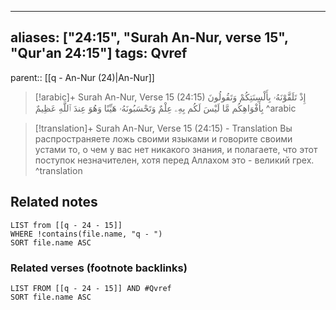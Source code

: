 
---
aliases: ["24:15", "Surah An-Nur, verse 15", "Qur'an 24:15"]
tags: Qvref
---

parent:: [[q - An-Nur (24)|An-Nur]]

> [!arabic]+ Surah An-Nur, Verse 15 (24:15)
> <span class="quran-arabic">إِذْ تَلَقَّوْنَهُۥ بِأَلْسِنَتِكُمْ وَتَقُولُونَ بِأَفْوَاهِكُم مَّا لَيْسَ لَكُم بِهِۦ عِلْمٌ وَتَحْسَبُونَهُۥ هَيِّنًا وَهُوَ عِندَ ٱللَّهِ عَظِيمٌ</span>
^arabic

> [!translation]+ Surah An-Nur, Verse 15 (24:15) - Translation
> Вы распространяете ложь своими языками и говорите своими устами то, о чем у вас нет никакого знания, и полагаете, что этот поступок незначителен, хотя перед Аллахом это - великий грех.
^translation



## Related notes
```dataview
LIST from [[q - 24 - 15]]
WHERE !contains(file.name, "q - ")
SORT file.name ASC
```

### Related verses (footnote backlinks)
```dataview
LIST FROM [[q - 24 - 15]] AND #Qvref
SORT file.name ASC
```


